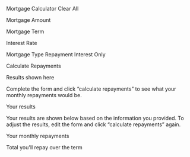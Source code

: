 Mortgage Calculator
  Clear All

  Mortgage Amount

  Mortgage Term

  Interest Rate

  Mortgage Type
  Repayment
  Interest Only

  Calculate Repayments

  <!-- Empty results start -->

  Results shown here

  Complete the form and click “calculate repayments” to see what 
  your monthly repayments would be.

  <!-- Empty results end -->

  <!-- Completed results start -->

  Your results

  Your results are shown below based on the information you provided. 
  To adjust the results, edit the form and click “calculate repayments” again.

  Your monthly repayments

  Total you'll repay over the term
